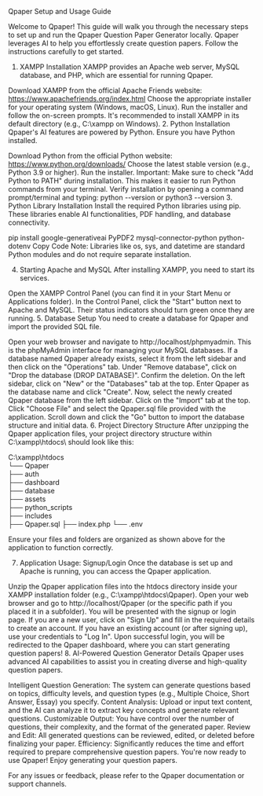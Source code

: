 Qpaper
Setup and Usage Guide

Welcome to Qpaper!
This guide will walk you through the necessary steps to set up and run the Qpaper Question Paper Generator locally. Qpaper leverages AI to help you effortlessly create question papers. Follow the instructions carefully to get started.

1. XAMPP Installation
XAMPP provides an Apache web server, MySQL database, and PHP, which are essential for running Qpaper.

Download XAMPP from the official Apache Friends website: https://www.apachefriends.org/index.html
Choose the appropriate installer for your operating system (Windows, macOS, Linux).
Run the installer and follow the on-screen prompts. It's recommended to install XAMPP in its default directory (e.g., C:\xampp on Windows).
2. Python Installation
Qpaper's AI features are powered by Python. Ensure you have Python installed.

Download Python from the official Python website: https://www.python.org/downloads/
Choose the latest stable version (e.g., Python 3.9 or higher).
Run the installer. Important: Make sure to check "Add Python to PATH" during installation. This makes it easier to run Python commands from your terminal.
Verify installation by opening a command prompt/terminal and typing:
python --version
or
python3 --version
3. Python Library Installation
Install the required Python libraries using pip. These libraries enable AI functionalities, PDF handling, and database connectivity.

pip install google-generativeai PyPDF2 mysql-connector-python python-dotenv
Copy Code
Note: Libraries like os, sys, and datetime are standard Python modules and do not require separate installation.

4. Starting Apache and MySQL
After installing XAMPP, you need to start its services.

Open the XAMPP Control Panel (you can find it in your Start Menu or Applications folder).
In the Control Panel, click the "Start" button next to Apache and MySQL.
Their status indicators should turn green once they are running.
5. Database Setup
You need to create a database for Qpaper and import the provided SQL file.

Open your web browser and navigate to http://localhost/phpmyadmin. This is the phpMyAdmin interface for managing your MySQL databases.
If a database named Qpaper already exists, select it from the left sidebar and then click on the "Operations" tab. Under "Remove database", click on "Drop the database (DROP DATABASE)". Confirm the deletion.
On the left sidebar, click on "New" or the "Databases" tab at the top.
Enter Qpaper as the database name and click "Create".
Now, select the newly created Qpaper database from the left sidebar.
Click on the "Import" tab at the top.
Click "Choose File" and select the Qpaper.sql file provided with the application.
Scroll down and click the "Go" button to import the database structure and initial data.
6. Project Directory Structure
After unzipping the Qpaper application files, your project directory structure within C:\xampp\htdocs\ should look like this:


C:\xampp\htdocs\
└── Qpaper\
    ├── auth\
    ├── dashboard\
    ├── database\
    ├── assets\
    ├── python_scripts\
    ├── includes\
    ├── Qpaper.sql
    ├── index.php
    └── .env
            
Ensure your files and folders are organized as shown above for the application to function correctly.

7. Application Usage: Signup/Login
Once the database is set up and Apache is running, you can access the Qpaper application.

Unzip the Qpaper application files into the htdocs directory inside your XAMPP installation folder (e.g., C:\xampp\htdocs\Qpaper).
Open your web browser and go to http://localhost/Qpaper (or the specific path if you placed it in a subfolder).
You will be presented with the signup or login page.
If you are a new user, click on "Sign Up" and fill in the required details to create an account.
If you have an existing account (or after signing up), use your credentials to "Log In".
Upon successful login, you will be redirected to the Qpaper dashboard, where you can start generating question papers!
8. AI-Powered Question Generator Details
Qpaper uses advanced AI capabilities to assist you in creating diverse and high-quality question papers.

Intelligent Question Generation: The system can generate questions based on topics, difficulty levels, and question types (e.g., Multiple Choice, Short Answer, Essay) you specify.
Content Analysis: Upload or input text content, and the AI can analyze it to extract key concepts and generate relevant questions.
Customizable Output: You have control over the number of questions, their complexity, and the format of the generated paper.
Review and Edit: All generated questions can be reviewed, edited, or deleted before finalizing your paper.
Efficiency: Significantly reduces the time and effort required to prepare comprehensive question papers.
You're now ready to use Qpaper! Enjoy generating your question papers.

For any issues or feedback, please refer to the Qpaper documentation or support channels.
